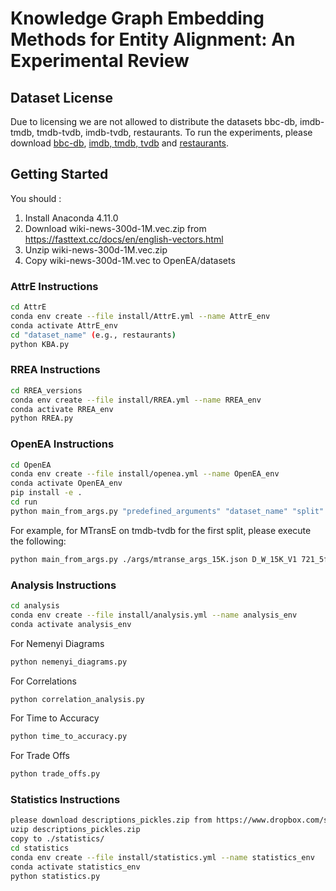 # Knowledge Graph Embedding Methods for Entity Alignment: An Experimental Review

## Dataset License

Due to licensing we are not allowed to distribute the datasets bbc-db, imdb-tmdb, tmdb-tvdb, imdb-tvdb, restaurants.
To run the experiments, please download [bbc-db](https://www.csd.uoc.gr/~vefthym/minoanER/datasets.html), [imdb, tmdb, tvdb](https://github.com/ScaDS/MovieGraphBenchmark) and [restaurants](http://oaei.ontologymatching.org/2010/im/).

## Getting Started

You should :
1. Install Anaconda 4.11.0
2. Download wiki-news-300d-1M.vec.zip from https://fasttext.cc/docs/en/english-vectors.html
3. Unzip wiki-news-300d-1M.vec.zip
4. Copy wiki-news-300d-1M.vec to OpenEA/datasets

### AttrE Instructions
```bash
cd AttrE
conda env create --file install/AttrE.yml --name AttrE_env
conda activate AttrE_env
cd "dataset_name" (e.g., restaurants)
python KBA.py
```

### RREA Instructions
```bash
cd RREA_versions
conda env create --file install/RREA.yml --name RREA_env
conda activate RREA_env
python RREA.py
```

### OpenEA Instructions
```bash
cd OpenEA
conda env create --file install/openea.yml --name OpenEA_env
conda activate OpenEA_env
pip install -e .
cd run
python main_from_args.py "predefined_arguments" "dataset_name" "split"
```
For example, for MTransE on tmdb-tvdb for the first split, please execute the following:
```bash
python main_from_args.py ./args/mtranse_args_15K.json D_W_15K_V1 721_5fold/1/
```

### Analysis Instructions
```bash
cd analysis
conda env create --file install/analysis.yml --name analysis_env
conda activate analysis_env
```
For Nemenyi Diagrams
```bash
python nemenyi_diagrams.py
```
For Correlations
```bash
python correlation_analysis.py
```
For Time to Accuracy
```bash
python time_to_accuracy.py
```
For Trade Offs
```bash
python trade_offs.py
```

### Statistics Instructions
```bash
please download descriptions_pickles.zip from https://www.dropbox.com/sh/7r2y1x8wx9y921e/AAAh3DabBguCzxk8OlZnL-Mza?dl=0
uzip descriptions_pickles.zip
copy to ./statistics/
cd statistics
conda env create --file install/statistics.yml --name statistics_env
conda activate statistics_env
python statistics.py
```
